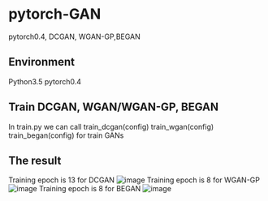 # pytorch-GAN
pytorch0.4, DCGAN, WGAN-GP,BEGAN

## Environment
Python3.5
pytorch0.4

## Train DCGAN, WGAN/WGAN-GP, BEGAN
In train.py we can call 
  train_dcgan(config)
  train_wgan(config)
  train_began(config)
for train GANs

## The result
Training epoch is 13 for DCGAN
![image](https://github.com/XPping/pytorch-GAN/images/dcgan_13_fake.png)
Training epoch is 8 for WGAN-GP
![image](https://github.com/XPping/pytorch-GAN/images/wgan_gp_8_fake.png)
Training epoch is 8 for BEGAN
![image](https://github.com/XPping/pytorch-GAN/images/began_8_fake.png)

